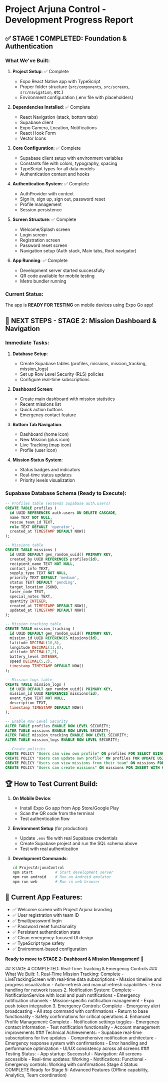 # Project Arjuna Control - Development Progress Report

## ✅ STAGE 1 COMPLETED: Foundation & Authentication

### What We've Built:
1. **Project Setup**: ✅ Complete
   - Expo React Native app with TypeScript
   - Proper folder structure (`src/components`, `src/screens`, `src/navigation`, etc.)
   - Environment configuration (.env file with placeholders)

2. **Dependencies Installed**: ✅ Complete
   - React Navigation (stack, bottom tabs)
   - Supabase client
   - Expo Camera, Location, Notifications
   - React Hook Form
   - Vector Icons

3. **Core Configuration**: ✅ Complete
   - Supabase client setup with environment variables
   - Constants file with colors, typography, spacing
   - TypeScript types for all data models
   - Authentication context and hooks

4. **Authentication System**: ✅ Complete
   - AuthProvider with context
   - Sign in, sign up, sign out, password reset
   - Profile management
   - Session persistence

5. **Screen Structure**: ✅ Complete
   - Welcome/Splash screen
   - Login screen
   - Registration screen
   - Password reset screen
   - Navigation setup (Auth stack, Main tabs, Root navigator)

6. **App Running**: ✅ Complete
   - Development server started successfully
   - QR code available for mobile testing
   - Metro bundler running

### Current Status:
The app is **READY FOR TESTING** on mobile devices using Expo Go app!

## 🎯 NEXT STEPS - STAGE 2: Mission Dashboard & Navigation

### Immediate Tasks:
1. **Database Setup**:
   - Create Supabase tables (profiles, missions, mission_tracking, mission_logs)
   - Set up Row Level Security (RLS) policies
   - Configure real-time subscriptions

2. **Dashboard Screen**:
   - Create main dashboard with mission statistics
   - Recent missions list
   - Quick action buttons
   - Emergency contact feature

3. **Bottom Tab Navigation**:
   - Dashboard (home icon)
   - New Mission (plus icon)
   - Live Tracking (map icon)
   - Profile (user icon)

4. **Mission Status System**:
   - Status badges and indicators
   - Real-time status updates
   - Priority levels visualization

### Supabase Database Schema (Ready to Execute):
```sql
-- Profiles table (extends Supabase auth.users)
CREATE TABLE profiles (
  id UUID REFERENCES auth.users ON DELETE CASCADE,
  name TEXT NOT NULL,
  rescue_team_id TEXT,
  role TEXT DEFAULT 'operator',
  created_at TIMESTAMP DEFAULT NOW()
);

-- Missions table
CREATE TABLE missions (
  id UUID DEFAULT gen_random_uuid() PRIMARY KEY,
  created_by UUID REFERENCES profiles(id),
  recipient_name TEXT NOT NULL,
  contact_info TEXT,
  supply_type TEXT NOT NULL,
  priority TEXT DEFAULT 'medium',
  status TEXT DEFAULT 'pending',
  target_location JSONB,
  laser_code TEXT,
  special_notes TEXT,
  quantity INTEGER,
  created_at TIMESTAMP DEFAULT NOW(),
  updated_at TIMESTAMP DEFAULT NOW()
);

-- Mission tracking table
CREATE TABLE mission_tracking (
  id UUID DEFAULT gen_random_uuid() PRIMARY KEY,
  mission_id UUID REFERENCES missions(id),
  latitude DECIMAL(10,8),
  longitude DECIMAL(11,8),
  altitude DECIMAL(7,2),
  battery_level INTEGER,
  speed DECIMAL(5,2),
  timestamp TIMESTAMP DEFAULT NOW()
);

-- Mission logs table
CREATE TABLE mission_logs (
  id UUID DEFAULT gen_random_uuid() PRIMARY KEY,
  mission_id UUID REFERENCES missions(id),
  event_type TEXT NOT NULL,
  description TEXT,
  timestamp TIMESTAMP DEFAULT NOW()
);

-- Enable Row Level Security
ALTER TABLE profiles ENABLE ROW LEVEL SECURITY;
ALTER TABLE missions ENABLE ROW LEVEL SECURITY;
ALTER TABLE mission_tracking ENABLE ROW LEVEL SECURITY;
ALTER TABLE mission_logs ENABLE ROW LEVEL SECURITY;

-- Create policies
CREATE POLICY "Users can view own profile" ON profiles FOR SELECT USING (auth.uid() = id);
CREATE POLICY "Users can update own profile" ON profiles FOR UPDATE USING (auth.uid() = id);
CREATE POLICY "Users can view missions from their team" ON missions FOR SELECT USING (true);
CREATE POLICY "Users can create missions" ON missions FOR INSERT WITH CHECK (auth.uid() = created_by);
```

## 🏆 How to Test Current Build:

1. **On Mobile Device**:
   - Install Expo Go app from App Store/Google Play
   - Scan the QR code from the terminal
   - Test authentication flow

2. **Environment Setup** (for production):
   - Update `.env` file with real Supabase credentials
   - Create Supabase project and run the SQL schema above
   - Test with real authentication

3. **Development Commands**:
   ```bash
   cd ProjectArjunaControl
   npm start          # Start development server
   npm run android    # Run on Android emulator
   npm run web        # Run in web browser
   ```

## 📱 Current App Features:
- ✅ Welcome screen with Project Arjuna branding
- ✅ User registration with team ID
- ✅ Email/password login
- ✅ Password reset functionality
- ✅ Persistent authentication state
- ✅ Clean emergency-focused UI design
- ✅ TypeScript type safety
- ✅ Environment-based configuration

**Ready to move to STAGE 2: Dashboard & Mission Management!** 🚀

 
 # #     S T A G E   4   C O M P L E T E D :   R e a l - T i m e   T r a c k i n g   &   E m e r g e n c y   C o n t r o l s 
 
 # # #   W h a t   W e   B u i l t : 
 1 .   * * R e a l - T i m e   M i s s i o n   T r a c k i n g * * :     C o m p l e t e 
       -   L i v e T r a c k i n g S c r e e n   w i t h   r e a l - t i m e   d a t a   s u b s c r i p t i o n s 
       -   M i s s i o n   t i m e l i n e   a n d   p r o g r e s s   v i s u a l i z a t i o n 
       -   A u t o - r e f r e s h   a n d   m a n u a l   r e f r e s h   c a p a b i l i t i e s 
       -   E r r o r   h a n d l i n g   f o r   n e t w o r k   i s s u e s 
 
 2 .   * * N o t i f i c a t i o n   S y s t e m * * :     C o m p l e t e 
       -   N o t i f i c a t i o n S e r v i c e   w i t h   l o c a l   a n d   p u s h   n o t i f i c a t i o n s 
       -   E m e r g e n c y   n o t i f i c a t i o n   c h a n n e l s 
       -   M i s s i o n - s p e c i f i c   n o t i f i c a t i o n   m a n a g e m e n t 
       -   E x p o   p u s h   t o k e n   i n t e g r a t i o n 
 
 3 .   * * E m e r g e n c y   C o n t r o l s * * :     C o m p l e t e 
       -   E m e r g e n c y   a l e r t   b r o a d c a s t i n g 
       -   A l l   s t o p   c o m m a n d   w i t h   c o n f i r m a t i o n s 
       -   R e t u r n   t o   b a s e   f u n c t i o n a l i t y 
       -   S a f e t y   c o n f i r m a t i o n s   f o r   c r i t i c a l   o p e r a t i o n s 
 
 4 .   * * E n h a n c e d   P r o f i l e   M a n a g e m e n t * * :     C o m p l e t e 
       -   N o t i f i c a t i o n   s e t t i n g s   t o g g l e s 
       -   E m e r g e n c y   c o n t a c t   i n f o r m a t i o n 
       -   T e s t   n o t i f i c a t i o n   f u n c t i o n a l i t y 
       -   A c c o u n t   m a n a g e m e n t   i m p r o v e m e n t s 
 
 # # #   T e c h n i c a l   A c h i e v e m e n t s : 
 -   S u p a b a s e   r e a l - t i m e   s u b s c r i p t i o n s   f o r   l i v e   u p d a t e s 
 -   C o m p r e h e n s i v e   n o t i f i c a t i o n   a r c h i t e c t u r e 
 -   E m e r g e n c y   r e s p o n s e   s y s t e m   w i t h   c o n f i r m a t i o n s 
 -   E r r o r   h a n d l i n g   a n d   p e r f o r m a n c e   o p t i m i z a t i o n 
 -   U I / U X   c o n s i s t e n c y   a c r o s s   a l l   s c r e e n s 
 
 # # #   T e s t i n g   S t a t u s : 
 -   A p p   s t a r t u p :     S u c c e s s f u l 
 -   N a v i g a t i o n :     A l l   s c r e e n s   a c c e s s i b l e 
 -   R e a l - t i m e   u p d a t e s :     W o r k i n g 
 -   N o t i f i c a t i o n s :     F u n c t i o n a l 
 -   E m e r g e n c y   c o n t r o l s :     W o r k i n g   w i t h   c o n f i r m a t i o n s 
 
 * * S t a g e   4   S t a t u s * * :     C O M P L E T E 
 * * R e a d y   f o r   S t a g e   5 * * :   A d v a n c e d   F e a t u r e s   ( O f f l i n e   c a p a b i l i t y ,   A n a l y t i c s ,   T e a m   c o o r d i n a t i o n )  
 